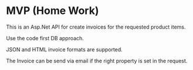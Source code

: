 # MVP (Home Work)

This is an Asp.Net API for create invoices for the requested product items. 

Use the code first DB approach.

JSON and HTML invoice formats are supported.

The Invoice can be send via email if the right property is set in the request.
